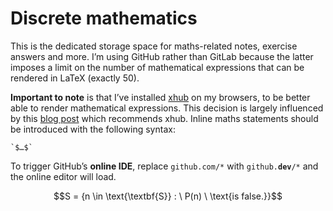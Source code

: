 # Discrete mathematics

This is the dedicated storage space for maths-related notes, exercise answers and more. I’m using GitHub rather than GitLab because the latter imposes a limit on the number of mathematical expressions that can be rendered in LaTeX (exactly 50).

**Important to note** is that I’ve installed [xhub](https://github.com/nschloe/xhub#latex) on my browsers, to be better able to render mathematical expressions. This decision is largely influenced by this [blog post](https://nschloe.github.io/2022/05/20/math-on-github.html) which recommends xhub. Inline maths statements should be introduced with the following syntax:

```
`$…$`
```

To trigger GitHub’s **online IDE**, replace `github.com/*` with `github.`**`dev`**`/*` and the online editor will load.

```math
S = {n \in \text{\textbf{S}} : \ P(n) \ \text{is false.}}
```